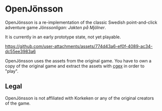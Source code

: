 # OpenJönsson

OpenJönsson is a re-implementation of the classic Swedish point-and-click adventure game *Jönssonligan: Jakten på Mjölner*.

It is currently in an early prototype state, not yet playable.

https://github.com/user-attachments/assets/774d43a6-ef0f-4089-ac34-dc55ee3983a6

OpenJönsson uses the assets from the original game. You have to own a copy of the original game and extract the assets with [cgex](https://github.com/kottz/cgex) in order to "play". 

## Legal
OpenJönsson is not affiliated with Korkeken or any of the original creators of the game.
